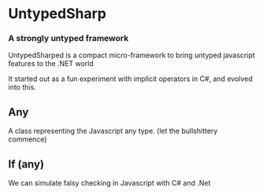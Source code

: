 # UntypedSharp

### A strongly untyped framework


 UntypedSharped is a compact micro-framework to bring untyped javascript features to the .NET world
 
 It started out as a fun experiment with implicit operators in C#, and evolved into this.
 
 
 ## Any
 A class representing the Javascript any type. (let the bullshittery commence)
 
 
 ## If (any)
 We can simulate falsy checking in Javascript with C# and .Net
 

